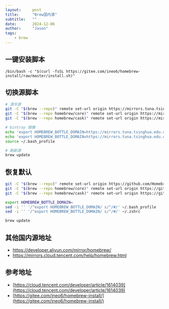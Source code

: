```yaml
---
layout:     post
title:      "Brew国内源"
subtitle:   ""
date:       2024-12-06
author:     "Jason"
tags:
    - brew
---
```


## 一键安装脚本

```
/bin/bash -c "$(curl -fsSL https://gitee.com/ineo6/homebrew-install/raw/master/install.sh)"
```



## 切换源脚本

```sh
# 清华源
git -C "$(brew --repo)" remote set-url origin https://mirrors.tuna.tsinghua.edu.cn/git/homebrew/brew.git
git -C "$(brew --repo homebrew/core)" remote set-url origin https://mirrors.tuna.tsinghua.edu.cn/git/homebrew/homebrew-core.git
git -C "$(brew --repo homebrew/cask)" remote set-url origin https://mirrors.tuna.tsinghua.edu.cn/git/homebrew/homebrew-cask.git

# bintray 镜像
echo 'export HOMEBREW_BOTTLE_DOMAIN=https://mirrors.tuna.tsinghua.edu.cn/homebrew-bottles' >> ~/.zshrc
echo 'export HOMEBREW_BOTTLE_DOMAIN=https://mirrors.tuna.tsinghua.edu.cn/homebrew-bottles' >> ~/.bash_profile
source ~/.bash_profile

# 刷新源
brew update
```


## 恢复默认

```sh
git -C "$(brew --repo)" remote set-url origin https://github.com/Homebrew/brew.git
git -C "$(brew --repo homebrew/core)" remote set-url origin https://github.com/Homebrew/homebrew-core.git
git -C "$(brew --repo homebrew/cask)" remote set-url origin https://github.com/Homebrew/homebrew-cask

export HOMEBREW_BOTTLE_DOMAIN=
sed -i '' '/^export HOMEBREW_BOTTLE_DOMAIN/ s/^/#/' ~/.bash_profile
sed -i '' '/^export HOMEBREW_BOTTLE_DOMAIN/ s/^/#/' ~/.zshrc

brew update
```

## 其他国内源地址

- https://developer.aliyun.com/mirror/homebrew/
- https://mirrors.cloud.tencent.com/help/homebrew.html


## 参考地址

- [https://cloud.tencent.com/developer/article/1614039](https://cloud.tencent.com/developer/article/1614039)
- [https://gitee.com/ineo6/homebrew-install/](https://gitee.com/ineo6/homebrew-install/)

